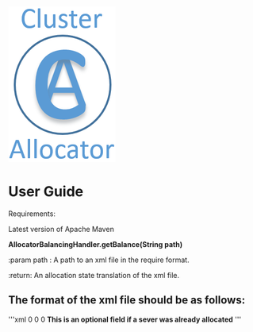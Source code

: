 ﻿![Screenshot](/pictures/ClusterAllocatorLogo.png)

# User Guide
Requirements: 

  Latest version of Apache Maven
  
**AllocatorBalancingHandler.getBalance(String path)**

:param path : A path to an xml file in the require format.

:return: An allocation state translation of the xml file.

## The format of the xml file should be as follows:
'''xml
 <AllocatorBalance id="1">
  <id> 0 </id>
  <clusterList id="2">
   <Cluster id="3">
     <id> 0 </id>
     <requiredCpuCores> <NUMBER> </requiredCpuCores>
     <requiredMemory> <NUMBER> </requiredMemory>
     <requiredNetworkBandwidth> <NUMBER> </requiredNetworkBandwidth>
   </Cluster>
  </clusterList>
  <serverList id="4">
   <Server id="5">
     <id> 0 </id>
     <cpuCores> <NUMBER> </cpuCores>
     <memory> <NUMBER> </memory>
     <networkBandwidth> <NUMBER> </networkBandwidth>
     <originalCluster> <NUMBER> </originalCluster> **This is an optional field if a sever was already allocated**
   </Server>
  </serverList>
 </AllocatorBalance>
'''
